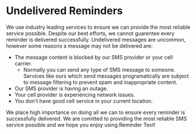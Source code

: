 # Undelivered Reminders

We use industry leading services to ensure we can provide the most reliable service possible. Despite our best efforts, we cannot guarentee every reminder is delivered successfully. Undelivered messages are uncommon, however some reasons a message may not be delivered are:

* The message content is blocked by our SMS provider or your cell carrier.
  * Normally you can send any type of SMS message to someone. Services like ours which send messages programatically are subject to message filtering to prevent spam and inappropriate content.
* Our SMS provider is having an outage.
* Your cell provider is experiencing network issues.
* You don't have good cell service in your current location.

We place high importance on doing all we can to ensure every reminder is successfully delivered. We are comitted to providing the most reliable SMS service possible and we hope you enjoy using Reminder Text!
